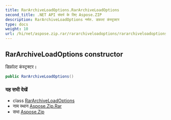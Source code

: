 ```yaml
---
title: RarArchiveLoadOptions.RarArchiveLoadOptions
second_title: .NET API संदर्भ के लिए Aspose.ZIP
description: RarArchiveLoadOptions नर्मत. डफ़ल्ट कंस्ट्रक्टर
type: docs
weight: 10
url: /hi/net/aspose.zip.rar/rararchiveloadoptions/rararchiveloadoptions/
---
```

## RarArchiveLoadOptions constructor

डिफ़ॉल्ट कंस्ट्रक्टर।

```csharp
public RarArchiveLoadOptions()
```

### यह सभी देखें

* class [RarArchiveLoadOptions](../)
* नाम स्थान [Aspose.Zip.Rar](../../rararchiveloadoptions/)
* सभा [Aspose.Zip](../../../)


